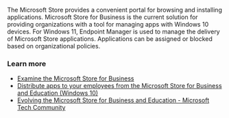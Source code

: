 The Microsoft Store provides a convenient portal for browsing and installing applications. Microsoft Store for Business is the current solution for providing organizations with a tool for managing apps with Windows 10 devices. For Windows 11, Endpoint Manager is used to manage the delivery of Microsoft Store applications. Applications can be assigned or blocked based on organizational policies.

### Learn more

 -  [Examine the Microsoft Store for Business](/training/modules/introduction-to-microsoft-store-for-business/)
 -  [Distribute apps to your employees from the Microsoft Store for Business and Education (Windows 10)](/microsoft-store/distribute-apps-to-your-employees-microsoft-store-for-business)
 -  [Evolving the Microsoft Store for Business and Education - Microsoft Tech Community](https://techcommunity.microsoft.com/t5/windows-it-pro-blog/evolving-the-microsoft-store-for-business-and-education/ba-p/2569423)
